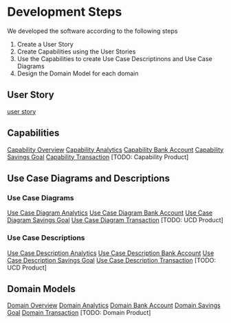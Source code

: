 # Development Steps

We developed the software according to the following steps

1. Create a User Story
2. Create Capabilities using the User Stories
3. Use the Capabilities to create Use Case Descriptinons and Use Case Diagrams
4. Design the Domain Model for each domain

## User Story
[user story](./story.md)

## Capabilities
[Capability Overview](./capabilities/capabilities.md)
[Capability Analytics](./capabilities/capability_analytics.md)
[Capability Bank Account](./capabilities/capability_management_of_bank_accounts.md)
[Capability Savings Goal](./capabilities/capability_management_of_savings_goals.md)
[Capability Transaction](./capabilities/capability_management_of_transactions.md)
[TODO: Capability Product]

## Use Case Diagrams and Descriptions
### Use Case Diagrams
[Use Case Diagram Analytics](./use_cases/use_case_diagram_analytics.md)
[Use Case Diagram Bank Account](./use_cases/use_case_diagram_management_of_bank_accounts.md)
[Use Case Diagram Savings Goal](./use_cases/use_case_diagram_management_of_savings_goals.md)
[Use Case Diagram Transaction](./use_cases/use_case_diagram_management_of_transactions.md)
[TODO: UCD Product]

### Use Case Descriptions
[Use Case Description Analytics](./use_cases/use_case_descriptions_analytics.md)
[Use Case Description Bank Account](./use_cases/use_case_descriptions_management_of_bank_accounts.md)
[Use Case Description Savings Goal](./use_cases/use_case_descriptions_management_of_savings_goals.md)
[Use Case Description Transaction](./use_cases/use_case_descriptions_management_of_transactions.md)
[TODO: UCD Product]

## Domain Models
[Domain Overview](./design/software_architecture.md)
[Domain Analytics](./design/domain_analytics.md)
[Domain Bank Account](./design/domain_bank_account.md)
[Domain Savings Goal](./design/domain_savings_goal.md)
[Domain Transaction](./design/domain_transaction.md)
[TODO: Domain Product]
